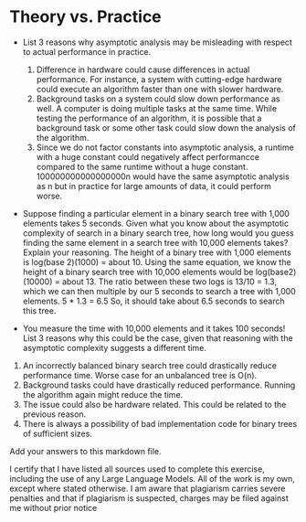 # Theory vs. Practice

- List 3 reasons why asymptotic analysis may be misleading with respect to
  actual performance in practice.
  1. Difference in hardware could cause differences in actual performance. For instance, a system with cutting-edge hardware could execute an algorithm faster than one with slower hardware.
  2. Background tasks on a system could slow down performance as well. A computer is doing multiple tasks at the same time. While testing the performance of an algorithm, it is possible that a background task or some other task could slow down the analysis of the algorithm.
  3. Since we do not factor constants into asymptotic analysis, a runtime with a huge constant could negatively affect performancce compared to the same runtime without a huge constant. 
  100000000000000000n would have the same asymptotic analysis as n but in practice for large amounts of data, it could perform worse. 

- Suppose finding a particular element in a binary search tree with 1,000
  elements takes 5 seconds. Given what you know about the asymptotic complexity
  of search in a binary search tree, how long would you guess finding the same
  element in a search tree with 10,000 elements takes? Explain your reasoning.
The height of a binary tree with 1,000 elements is log(base 2)(1000) = about 10. Using the same equation, we know the height of a binary search tree with 10,000 elements would be log(base2)(10000) = about 13.
The ratio between these two logs is 13/10 = 1.3, which we can then multiple by our 5 seconds to search a tree with 1,000 elements.
5 * 1.3 = 6.5
So, it should take about 6.5 seconds to search this tree.

- You measure the time with 10,000 elements and it takes 100 seconds! List 3
  reasons why this could be the case, given that reasoning with the asymptotic
  complexity suggests a different time.
1. An incorrectly balanced binary search tree could drastically reduce performance time. Worse case for an unbalanced tree is O(n). 
2. Background tasks could have drastically reduced performance. Running the algorithm again might reduce the time.
3. The issue could also be hardware related. This could be related to the previous reason.
4. There is always a possibility of bad implementation code for binary trees of sufficient sizes. 

Add your answers to this markdown file.

I certify that I have listed all sources used to complete this exercise, including the use of any Large Language Models. All of the work is my own, except where stated otherwise. I am aware that plagiarism carries severe penalties and that if plagiarism is suspected, charges may be filed against me without prior notice
